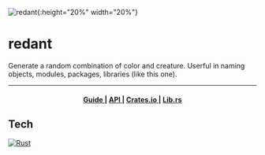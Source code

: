 ![redant](https://i.imgur.com/7U4ktuT.png){:height="20%" width="20%"}

# redant

Generate a random combination of color and creature. Userful in naming objects, modules, packages, libraries (like this one).



---


<div align="center">
  <h4>
    <a href="https://hamzamohdzubair.github.io/redant/">
      Guide
    </a>
    <span> | </span>
    <a href="https://docs.rs/crate/redant/latest">
      API
    </a>
    <span> | </span>
    <a href="https://crates.io/crates/redant">
      Crates.io
    </a>
    <span> | </span>
    <a href="https://lib.rs/crates/redant">
      Lib.rs
    </a>
  </h4>
</div>

## Tech

[![Rust](https://github.com/jalbertsr/logo-badge-images/blob/master/img/rsz_rust.png?raw=true)](https://www.rust-lang.org)